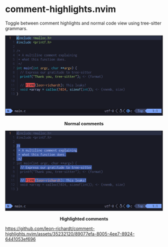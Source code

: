 # comment-highlights.nvim
Toggle between comment highlights and normal code view using tree-sitter grammars.

<p align="center">
    <img src="./assets/normal-comments.png">
</p>
<p align="center">
    <b>Normal comments</b>
</p>

<p align="center">
    <img src="./assets/highlighted-comments.png">
</p>
<p align="center">
    <b>Highlighted comments</b>
</p>


https://github.com/leon-richardt/comment-highlights.nvim/assets/35232120/89077efa-8005-4ee7-8924-6441053ef696

